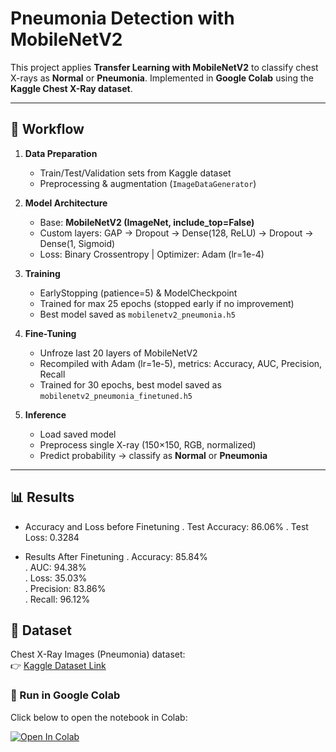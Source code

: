 
#  Pneumonia Detection with MobileNetV2

This project applies **Transfer Learning with MobileNetV2** to classify chest X-rays as **Normal** or **Pneumonia**. Implemented in **Google Colab** using the **Kaggle Chest X-Ray dataset**.

---

## 📖 Workflow

1. **Data Preparation**

   * Train/Test/Validation sets from Kaggle dataset
   * Preprocessing & augmentation (`ImageDataGenerator`)

2. **Model Architecture**

   * Base: **MobileNetV2 (ImageNet, include\_top=False)**
   * Custom layers: GAP → Dropout → Dense(128, ReLU) → Dropout → Dense(1, Sigmoid)
   * Loss: Binary Crossentropy | Optimizer: Adam (lr=1e-4)

3. **Training**

   * EarlyStopping (patience=5) & ModelCheckpoint
   * Trained for max 25 epochs (stopped early if no improvement)
   * Best model saved as `mobilenetv2_pneumonia.h5`

4. **Fine-Tuning**

   * Unfroze last 20 layers of MobileNetV2
   * Recompiled with Adam (lr=1e-5), metrics: Accuracy, AUC, Precision, Recall
   * Trained for 30 epochs, best model saved as `mobilenetv2_pneumonia_finetuned.h5`

5. **Inference**

   * Load saved model
   * Preprocess single X-ray (150×150, RGB, normalized)
   * Predict probability → classify as **Normal** or **Pneumonia**

---

## 📊 Results

  - Accuracy and Loss before Finetuning
     . Test Accuracy: 86.06%
     . Test Loss: 0.3284

  - Results After Finetuning
     . Accuracy: 85.84%  
     . AUC: 94.38%  
     . Loss: 35.03%  
     . Precision: 83.86%  
     . Recall: 96.12%
    
## 📂 Dataset  

Chest X-Ray Images (Pneumonia) dataset:  
👉 [Kaggle Dataset Link](https://www.kaggle.com/datasets/paultimothymooney/chest-xray-pneumonia)


### 📌 Run in Google Colab  
Click below to open the notebook in Colab:  

[![Open In Colab](https://colab.research.google.com/assets/colab-badge.svg)](https://colab.research.google.com/github/Sri28-charan/Pneumonia-Detection-Using-CNN/blob/main/Pneumonia_Detection.ipynb)

   
